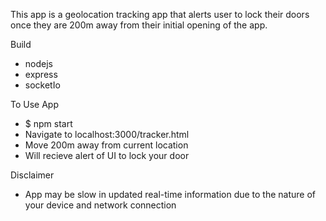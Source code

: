 This app is a geolocation tracking app that alerts user to lock their doors once they are 200m away from their initial opening of the app.

Build
 - nodejs
 - express
 - socketIo

To Use App
  - $ npm start
  - Navigate to localhost:3000/tracker.html
  - Move 200m away from current location
  - Will recieve alert of UI to lock your door 

Disclaimer
  - App may be slow in updated real-time information due to the nature of your device and network connection



